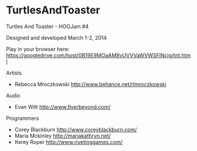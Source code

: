 TurtlesAndToaster
=================

Turtles And Toaster - HOGJam #4

Designed and developed March 1-2, 2014

Play in your browser here:
https://googledrive.com/host/0B19E9MOaAM8vUVVVaWVWSFlNcjg/tnt.html

Artists
* Rebecca Mroczkowski http://www.behance.net/rlmroczkowski

Audio
* Evan Witt http://www.fiverbeyond.com/

Programmers
* Corey Blackburn http://www.coreyblackburn.com/
* Maria Mckinley http://mariakathryn.net/
* Kerey Roper http://www.rivetinggames.com/
